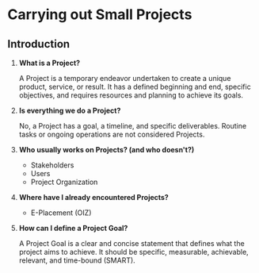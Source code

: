 # Carrying out Small Projects

## Introduction

1. **What is a Project?**

	A Project is a temporary endeavor undertaken to create a unique product, service, or result. It has a defined beginning and end, specific objectives, and requires resources and planning to achieve its goals.

2. **Is everything we do a Project?**

	No, a Project has a goal, a timeline, and specific deliverables. Routine tasks or ongoing operations are not considered Projects.

3. **Who usually works on Projects? (and who doesn't?)**

	- Stakeholders
	- Users
	- Project Organization

4. **Where have I already encountered Projects?**

	- E-Placement (OIZ)

5. **How can I define a Project Goal?**

	A Project Goal is a clear and concise statement that defines what the project aims to achieve. It should be specific, measurable, achievable, relevant, and time-bound (SMART).
